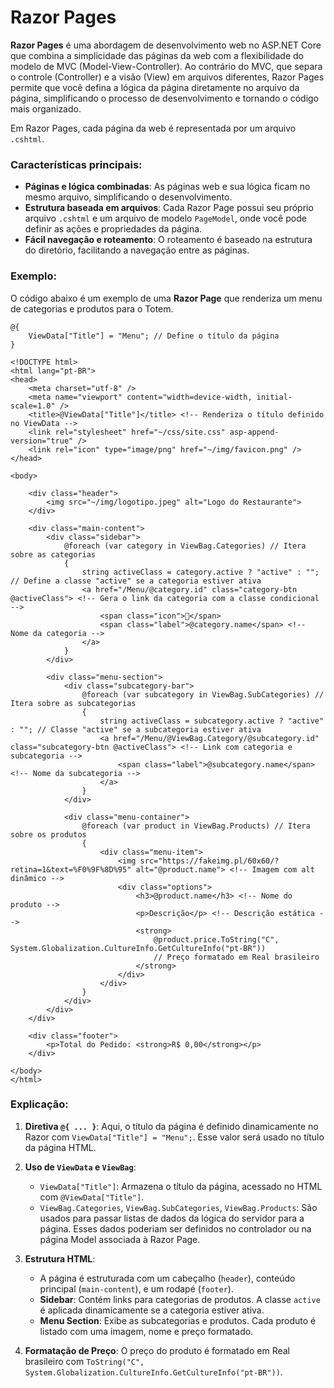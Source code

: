 # Razor Pages

**Razor Pages** é uma abordagem de desenvolvimento web no ASP.NET Core que combina a simplicidade das páginas da web com a flexibilidade do modelo de MVC (Model-View-Controller). Ao contrário do MVC, que separa o controle (Controller) e a visão (View) em arquivos diferentes, Razor Pages permite que você defina a lógica da página diretamente no arquivo da página, simplificando o processo de desenvolvimento e tornando o código mais organizado.

Em Razor Pages, cada página da web é representada por um arquivo `.cshtml`.

### Características principais:

* **Páginas e lógica combinadas**: As páginas web e sua lógica ficam no mesmo arquivo, simplificando o desenvolvimento.
* **Estrutura baseada em arquivos**: Cada Razor Page possui seu próprio arquivo `.cshtml` e um arquivo de modelo `PageModel`, onde você pode definir as ações e propriedades da página.
* **Fácil navegação e roteamento**: O roteamento é baseado na estrutura do diretório, facilitando a navegação entre as páginas.

### Exemplo:

O código abaixo é um exemplo de uma **Razor Page** que renderiza um menu de categorias e produtos para o Totem.

```cshtml
@{
    ViewData["Title"] = "Menu"; // Define o título da página
}

<!DOCTYPE html>
<html lang="pt-BR">
<head>
    <meta charset="utf-8" />
    <meta name="viewport" content="width=device-width, initial-scale=1.0" />
    <title>@ViewData["Title"]</title> <!-- Renderiza o título definido no ViewData -->
    <link rel="stylesheet" href="~/css/site.css" asp-append-version="true" />
    <link rel="icon" type="image/png" href="~/img/favicon.png" />
</head>

<body>

    <div class="header">
        <img src="~/img/logotipo.jpeg" alt="Logo do Restaurante">
    </div>

    <div class="main-content">
        <div class="sidebar">
            @foreach (var category in ViewBag.Categories) // Itera sobre as categorias
            {
                string activeClass = category.active ? "active" : ""; // Define a classe "active" se a categoria estiver ativa
                <a href="/Menu/@category.id" class="category-btn @activeClass"> <!-- Gera o link da categoria com a classe condicional -->
                    <span class="icon">🍕</span>
                    <span class="label">@category.name</span> <!-- Nome da categoria -->
                </a>
            }
        </div>

        <div class="menu-section">
            <div class="subcategory-bar">
                @foreach (var subcategory in ViewBag.SubCategories) // Itera sobre as subcategorias
                {
                    string activeClass = subcategory.active ? "active" : ""; // Classe "active" se a subcategoria estiver ativa
                    <a href="/Menu/@ViewBag.Category/@subcategory.id" class="subcategory-btn @activeClass"> <!-- Link com categoria e subcategoria -->
                        <span class="label">@subcategory.name</span> <!-- Nome da subcategoria -->
                    </a>
                }
            </div>

            <div class="menu-container">
                @foreach (var product in ViewBag.Products) // Itera sobre os produtos
                {
                    <div class="menu-item">
                        <img src="https://fakeimg.pl/60x60/?retina=1&text=%F0%9F%8D%95" alt="@product.name"> <!-- Imagem com alt dinâmico -->
                        <div class="options">
                            <h3>@product.name</h3> <!-- Nome do produto -->
                            <p>Descrição</p> <!-- Descrição estática -->
                            <strong>
                                @product.price.ToString("C", System.Globalization.CultureInfo.GetCultureInfo("pt-BR")) 
                                // Preço formatado em Real brasileiro
                            </strong>
                        </div>
                    </div>
                }
            </div>
        </div>
    </div>

    <div class="footer">
        <p>Total do Pedido: <strong>R$ 0,00</strong></p>
    </div>

</body>
</html>
```

### Explicação:

1. **Diretiva `@{ ... }`**: Aqui, o título da página é definido dinamicamente no Razor com `ViewData["Title"] = "Menu";`. Esse valor será usado no título da página HTML.

2. **Uso de `ViewData` e `ViewBag`**:

   * `ViewData["Title"]`: Armazena o título da página, acessado no HTML com `@ViewData["Title"]`.
   * `ViewBag.Categories`, `ViewBag.SubCategories`, `ViewBag.Products`: São usados para passar listas de dados da lógica do servidor para a página. Esses dados poderiam ser definidos no controlador ou na página Model associada à Razor Page.

3. **Estrutura HTML**:

   * A página é estruturada com um cabeçalho (`header`), conteúdo principal (`main-content`), e um rodapé (`footer`).
   * **Sidebar**: Contém links para categorias de produtos. A classe `active` é aplicada dinamicamente se a categoria estiver ativa.
   * **Menu Section**: Exibe as subcategorias e produtos. Cada produto é listado com uma imagem, nome e preço formatado.

4. **Formatação de Preço**: O preço do produto é formatado em Real brasileiro com `ToString("C", System.Globalization.CultureInfo.GetCultureInfo("pt-BR"))`.
